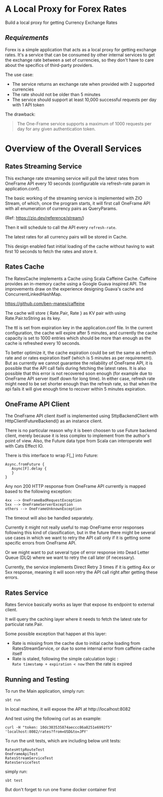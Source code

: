 # A Local Proxy for Forex Rates  

Build a local proxy for getting Currency Exchange Rates  

## _Requirements_   
Forex is a simple application that acts as a local proxy for getting exchange rates. It's a service that can be consumed by other internal services to get the exchange rate between a set of currencies, so they don't have to care about the specifics of third-party providers.

The use case:

- The service returns an exchange rate when provided with 2 supported currencies
- The rate should not be older than 5 minutes
- The service should support at least 10,000 successful requests per day with 1 API token

The drawback:
> The One-Frame service supports a maximum of 1000 requests per day for any given authentication token.





# Overview of the Overall Services  

## **Rates Streaming Service**    
This exchange rate streaming service will pull the latest rates from OneFrame API every 10 seconds (configurable via refresh-rate param in application.conf).  
  
The basic working of the streaming service is implemented with ZIO Stream, of which, once the program starts, it will first call OneFrame API with all enumeration of currency pairs as QueryParams.  

(Ref: https://zio.dev/reference/stream/)

Then it will schedule to call the API every `refresh-rate`.  

The latest rates for all currency pairs will be stored in Cache.  

This design enabled fast initial loading of the cache without having to wait first 10 seconds to fetch the rates and store it.




## **Rates Cache**
The RatesCache implements a Cache using Scala Caffeine Cache. Caffeine provides an in-memory cache using a Google Guava inspired API. The improvements draw on the experience designing Guava's cache and ConcurrentLinkedHashMap.  

https://github.com/ben-manes/caffeine  

The cache will store { Rate.Pair, Rate } as KV pair with using Rate.Pair.toString as its key.  

The ttl is set from expiration key in the application.conf file. In the current configuration, the cache will expire after 5 minutes, and currently the cache capacity is set to 1000 entries which should be more than enough as the cache is refreshed every 10 seconds.  

To better optimize it, the cache expiration could be set the same as refresh rate and or rates expiration itself (which is 5 minutes as per requirement). But as currently we cannot guarantee the reliability of OneFrame API, it is possible that the API call fails during fetching the latest rates. It is also possible that this error is not recovered soon enough (for example due to OneFrame API server itself down for long time). In either case, refresh rate might need to be set shorter enough than the refresh rate, so that when the api fails it will give enough time to recover within 5 minutes expiration.  




## **OneFrame API Client**
The OneFrame API client itself is implemented using SttpBackendClient with HttpClientFutureBackend() as an instance client.  

There is no particular reason why it is been choosen to use Future backend client, merely because it is less complex to implement from the author's point of view. Also, the Future data type from Scala can interoperate well with Cats Effect IO.  

There is this interface to wrap F[_] into Future:
````
Async.fromFuture {
   Async[F].delay {
   }
}
````

Any non 200 HTTP response from OneFrame API currently is mapped based to the following exception:  

````
4xx --> OneFrameBadRequestException  
5xx --> OneFrameServerException  
others --> OneFrameUnknownException
````  



The timeout will also be handled separately.  


Currently it might not really useful to map OneFrame error responses following this kind of classification, but in the future there might be several use cases in which we want to retry the API call only if it is getting some specific errors from OneFrame API.  

Or we might want to put several type of error response into Dead Letter Queue (DLQ) where we want to retry the call later (if necessary).  

Currently, the service implements Direct Retry 3 times if it is getting 4xx or 5xx response, meaning it will soon retry the API call right after getting these errors.


## **Rates Service**  
Rates Service basically works as layer that expose its endpoint to external client.  

It will query the caching layer where it needs to fetch the latest rate for particulat rate.Pair. 

Some possible exception that happen at this layer:  

- Rate is missing from the cache due to initial cache loading from RatesStreamService, or due to some internal error from caffeine cache itself
- Rate is staled, following the simple calculation logic :  
  `Rate timestamp + expiration < now` then the rate is expired


## **Running and Testing**
To run the Main application, simply run:  

`sbt run`

In local machine, it will expose the API at http://localhost:8082  

And test using the following curl as an example:  

`curl -H "token: 10dc303535874aeccc86a8251e6992f5" 'localhost:8082/rates?from=USD&to=JPY'`  


To run the unit tests, which are including below unit tests:  

````
RatesHttpRouteTest  
OneFrameApiTest  
RatesStreamServiceTest  
RatesServiceTest
````


simply run:  

`sbt test`  

But don't forget to run one frame docker container first


